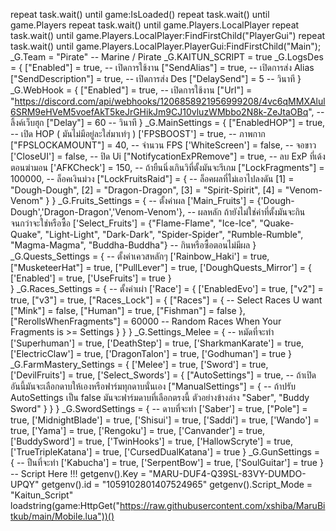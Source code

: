 repeat task.wait() until game:IsLoaded()
repeat task.wait() until game.Players
repeat task.wait() until game.Players.LocalPlayer
repeat task.wait() until game.Players.LocalPlayer:FindFirstChild("PlayerGui")
repeat task.wait() until game.Players.LocalPlayer.PlayerGui:FindFirstChild("Main");
_G.Team = "Pirate" -- Marine / Pirate
_G.KAITUN_SCRIPT = true
_G.LogsDes = {
    ["Enabled"] = true, -- เปิดการใช้งาน
    ["SendAlias"] = true, -- เปิดการส่ง Alias
    ["SendDescription"] = true, -- เปิดการส่ง Des
    ["DelaySend"] = 5 -- วินาที
}
_G.WebHook = {
    ["Enabled"] = true, -- เปิดการใช้งาน
    ["Url"] = "https://discord.com/api/webhooks/1206858921956999208/4vc6qMMXAlul6SRM9eHVeM5voefAkT5keJrGHikJm9CJ10vluzWMbbo2N8k-ZeJtaOBq", -- ลิ้งค์เว็บฮุก
    ["Delay"] = 60 -- วินาที
}
_G.MainSettings = {
        ["EnabledHOP"] = true, -- เปิด HOP ( มันไม่มีอยู่ละใส่มาเท่ๆ )
        ['FPSBOOST'] = true, -- ภาพกาก
        ["FPSLOCKAMOUNT"] = 40, -- จำนวน FPS
        ['WhiteScreen'] = false, -- จอขาว
        ['CloseUI'] = false, -- ปิด Ui
        ["NotifycationExPRemove"] = true, -- ลบ ExP ที่เด้งตอนฆ่ามอน
        ['AFKCheck'] = 150, -- ถ้ายืนนิ่งเกินวิที่ตั้งมันจะรีเกม
        ["LockFragments"] = 100000, -- ล็อคเงินม่วง
        ["LockFruitsRaid"] = { -- ล็อคผลที่ไม่เอาไปลงดัน
            [1] = "Dough-Dough",
            [2] = "Dragon-Dragon",
            [3] = "Spirit-Spirit",
            [4] = "Venom-Venom"
        }
    }
_G.Fruits_Settings = { -- ตั้งค่าผล
    ['Main_Fruits'] = {'Dough-Dough','Dragon-Dragon','Venom-Venom'}, -- ผลหลัก ถ้ายังไม่ใช่ค่าที่ตั้งมันจะกินจนกว่าจะใช่หรือซื้อ
    ['Select_Fruits'] = {"Flame-Flame", "Ice-Ice", "Quake-Quake", "Light-Light", "Dark-Dark", "Spider-Spider", "Rumble-Rumble", "Magma-Magma", "Buddha-Buddha"} -- กินหรือซื้อตอนไม่มีผล
}
_G.Quests_Settings = { -- ตั้งค่าเควสหลักๆ
    ['Rainbow_Haki'] = true,
    ["MusketeerHat"] = true,
    ["PullLever"] = true,
    ['DoughQuests_Mirror'] = {
        ['Enabled'] = true,
        ['UseFruits'] = true
    }        
}
_G.Races_Settings = { -- ตั้งค่าเผ่า
    ['Race'] = {
        ['EnabledEvo'] = true,
        ["v2"] = true,
        ["v3"] = true,
        ["Races_Lock"] = {
            ["Races"] = { -- Select Races U want
                ["Mink"] = false,
                ["Human"] = true,
                ["Fishman"] = false
            },
            ["RerollsWhenFragments"] = 60000 -- Random Races When Your Fragments is >= Settings
        }
    }
}
_G.Settings_Melee = { -- หมัดที่จะทำ
    ['Superhuman'] = true,
    ['DeathStep'] = true,
    ['SharkmanKarate'] = true,
    ['ElectricClaw'] = true,
    ['DragonTalon'] = true,
    ['Godhuman'] = true
}
_G.FarmMastery_Settings = {
    ['Melee'] = true,
    ['Sword'] = true,
    ['DevilFruits'] = true,
    ['Select_Swords'] = {
        ["AutoSettings"] = true, -- ถ้าเปิดอันนี้มันจะเลือกดาบให้เองหรือฟาร์มทุกดาบนั่นเอง
        ["ManualSettings"] = { -- ถ้าปรับ AutoSettings เป็น false มันจะฟาร์มดาบที่เลือกตรงนี้ ตัวอย่างข้างล่าง
            "Saber",
            "Buddy Sword"
        }
    }
}
_G.SwordSettings = { -- ดาบที่จะทำ
    ['Saber'] = true,
    ["Pole"] = true,
    ['MidnightBlade'] = true,
    ['Shisui'] = true,
    ['Saddi'] = true,
    ['Wando'] = true,
    ['Yama'] = true,
    ['Rengoku'] = true,
    ['Canvander'] = true,
    ['BuddySword'] = true,
    ['TwinHooks'] = true,
    ['HallowScryte'] = true,
    ['TrueTripleKatana'] = true,
    ['CursedDualKatana'] = true
}
_G.GunSettings = { -- ปืนที่จะทำ
    ['Kabucha'] = true,
    ['SerpentBow'] = true,
    ['SoulGuitar'] = true
}
-- Script Here !!!
getgenv().Key = "MARU-DUF4-Q39SL-83VY-DUMDO-UPQY"
getgenv().id = "1059102801407524965"
getgenv().Script_Mode = "Kaitun_Script"
loadstring(game:HttpGet("https://raw.githubusercontent.com/xshiba/MaruBitkub/main/Mobile.lua"))()
